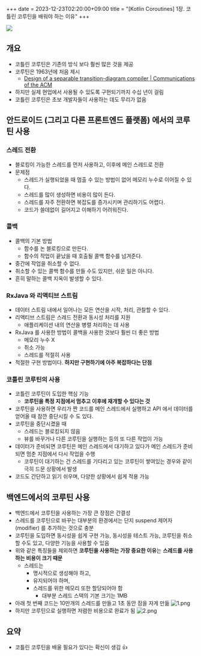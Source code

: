 +++ 
date = 2023-12-23T02:20:00+09:00
title = "[Kotlin Coroutines] 1장. 코틀린 코루틴을 배워야 하는 이유"
+++

![](/images/books/kotlin-coroutines/cover.webp)

## 개요

- 코틀린 코루틴은 기존의 방식 보다 훨씬 많은 것을 제공
- 코루틴은 1963년에 처음 제시
  - [Design of a separable transition-diagram compiler | Communications of the ACM](https://dl.acm.org/doi/10.1145/366663.366704)
- 하지만 실제 현업에서 사용될 수 있도록 구현되기까지 수십 년이 걸림
- 코틀린 코루틴은 초보 개발자들이 사용하는 데도 무리가 없음

## 안드로이드 (그리고 다른 프론트엔드 플랫폼) 에서의 코루틴 사용

### 스레드 전환

- 블로킹이 가능한 스레드를 먼저 사용하고, 이후에 메인 스레드로 전환
- 문제점
  - 스레드가 실행되었을 때 멈출 수 있는 방법이 없어 메모리 누수로 이어질 수 있다.
  - 스레드를 많이 생성하면 비용이 많이 든다.
  - 스레드를 자주 전환하면 복잡도를 증가시키며 관리하기도 어렵다.
  - 코드가 쓸데없이 길어지고 이해하기 어려워진다.

### 콜백

- 콜백의 기본 방법
  - 함수를 논 블로킹으로 만든다.
  - 함수의 작업이 끝났을 때 호출될 콜백 함수를 넘겨준다.
- 중간에 작업을 취소할 수 없다.
- 취소할 수 있는 콜백 함수를 만들 수도 있지만, 쉬운 일은 아니다.
- 흔히 말하는 콜백 지옥이 발생할 수 있다.

### RxJava 와 리액티브 스트림

- 데이터 스트림 내에서 일어나는 모든 연산을 시작, 처리, 관찰할 수 있다.
- 리액티브 스트림은 스레드 전환과 동시성 처리를 지원
  - 애플리케이션 내의 연산을 병렬 처리하는 데 사용
- RxJava 를 사용한 방법이 콜백을 사용한 것보다 훨씬 더 좋은 방법
  - 메모리 누수 X
  - 취소 가능
  - 스레드를 적절히 사용
- 적절한 구현 방법이다. **하지만 구현하기에 아주 복잡하다는 단점**

### 코틀린 코루틴의 사용

- 코틀린 코루틴이 도입한 핵심 기능
  - **코루틴을 특정 지점에서 멈추고 이후에 재개할 수 있다는 것**
- 코루틴을 사용하면 우리가 짠 코드를 메인 스레드에서 실행하고 API 에서 데이터를 얻어올 때 잠깐 중단시킬 수 도 있다.
- 코루틴을 중단시켰을 때
  - 스레드는 블로킹되지 않음
  - 뷰를 바꾸거나 다른 코루틴을 실행하는 등의 또 다른 작업이 가능
- 데이터가 준비되면 코루틴은 메인 스레드에서 대기하고 있다가 메인 스레드가 준비되면 멈춘 지점에서 다시 작업을 수행
  - 코루틴이 대기하는 건 스레드를 기다리고 있는 코루틴이 쌓여있는 경우와 같이 극히 드문 상황에서 발생
- 코드도 간단하고 읽기 쉬우며, 다양한 상황에서 쉽게 적용 가능

## 백엔드에서의 코루틴 사용

- 백엔드에서 코루틴을 사용하는 가장 큰 장점은 간결성
- 스레드를 코루틴으로 바꾸는 대부분의 환경에서는 단지 suspend 제어자 (modifier) 를 추가하는 것으로 충분
- 코루틴을 도입하면 동시성을 쉽게 구현 가능, 동시성을 테스트 가능, 코루틴을 취소할 수도 있고, 다양한 기능을 사용할 수 있음
- 위와 같은 특징들을 제외하면 **코루틴을 사용하는 가장 중요한 이유**는 **스레드를 사용하는 비용이 크기 때문**
  - 스레드는
    - 명시적으로 생성해야 하고,
    - 유지되어야 하며,
    - 스레드를 위한 메모리 또한 할당되어야 함
      - 대부분 스레드 스택의 기본 크기는 1MB
- 아래 첫 번째 코드는 10만개의 스레드를 만들고 1초 동안 잠을 자게 만듦
  ![1.png](/images/books/kotlin-coroutines/chapter01/1.png)
- 하지만 코루틴으로 실행하면 저렴한 비용으로 완료가 됨
  ![2.png](/images/books/kotlin-coroutines/chapter01/2.png)

## 요약

- 코틀린 코루틴을 배울 필요가 있다는 확신이 생김 👍
